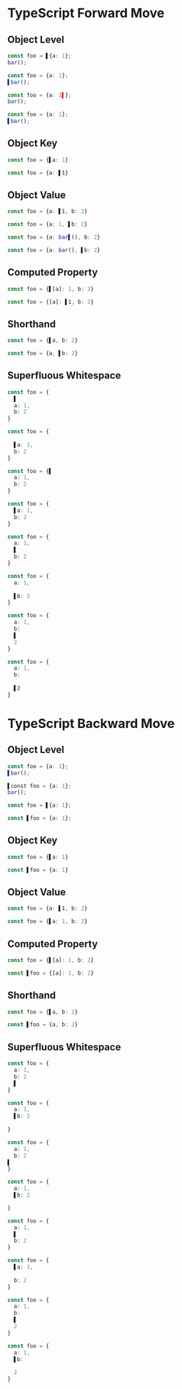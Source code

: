 # TypeScript Forward Move
## Object Level
```typescript
const foo = ▌{a: 1};
bar();
```
```typescript
const foo = {a: 1};
▌bar();
```

```typescript
const foo = {a: 1▌};
bar();
```
```typescript
const foo = {a: 1};
▌bar();
```

## Object Key
```typescript
const foo = {▌a: 1}
```
```typescript
const foo = {a: ▌1}
```

## Object Value
```typescript
const foo = {a: ▌1, b: 2}
```
```typescript
const foo = {a: 1, ▌b: 2}
```

```typescript
const foo = {a: bar▌(), b: 2}
```
```typescript
const foo = {a: bar(), ▌b: 2}
```

## Computed Property
```typescript
const foo = {▌[a]: 1, b: 2}
```
```typescript
const foo = {[a]: ▌1, b: 2}
```

## Shorthand
```typescript
const foo = {▌a, b: 2}
```
```typescript
const foo = {a, ▌b: 2}
```

## Superfluous Whitespace
```typescript
const foo = {
  ▌
  a: 1,
  b: 2
}
```
```typescript
const foo = {
  
  ▌a: 1,
  b: 2
}
```

```typescript
const foo = {▌ 
  a: 1,
  b: 2
}
```
```typescript
const foo = { 
  ▌a: 1,
  b: 2
}
```

```typescript
const foo = {
  a: 1,
  ▌
  b: 2
}
```
```typescript
const foo = {
  a: 1,
  
  ▌b: 2
}
```

```typescript
const foo = {
  a: 1,
  b: 
  ▌
  2
}
```
```typescript
const foo = {
  a: 1,
  b: 
  
  ▌2
}
```

# TypeScript Backward Move
## Object Level
```typescript
const foo = {a: 1};
▌bar();
```
```typescript
▌const foo = {a: 1};
bar();
```

```typescript
const foo = ▌{a: 1};
```
```typescript
const ▌foo = {a: 1};
```

## Object Key
```typescript
const foo = {▌a: 1}
```
```typescript
const ▌foo = {a: 1}
```

## Object Value
```typescript
const foo = {a: ▌1, b: 2}
```
```typescript
const foo = {▌a: 1, b: 2}
```

## Computed Property
```typescript
const foo = {▌[a]: 1, b: 2}
```
```typescript
const ▌foo = {[a]: 1, b: 2}
```

## Shorthand
```typescript
const foo = {▌a, b: 2}
```
```typescript
const ▌foo = {a, b: 2}
```

## Superfluous Whitespace
```typescript
const foo = {
  a: 1,
  b: 2
  ▌
}
```
```typescript
const foo = {
  a: 1,
  ▌b: 2
  
}
```

```typescript
const foo = { 
  a: 1,
  b: 2
▌
}
```
```typescript
const foo = { 
  a: 1,
  ▌b: 2

}
```

```typescript
const foo = {
  a: 1,
  ▌
  b: 2
}
```
```typescript
const foo = {
  ▌a: 1,
  
  b: 2
}
```

```typescript
const foo = {
  a: 1,
  b: 
  ▌
  2
}
```
```typescript
const foo = {
  a: 1,
  ▌b: 
  
  2
}
```